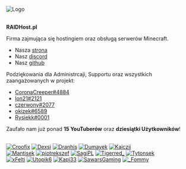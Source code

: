 ![Logo](https://i.imgur.com/p1ewTOi.png)
<br><br>

**RAIDHost.pl**

Firma zajmująca się hostingiem oraz obsługą serwerów Minecraft.

* Nasza <a href="https://www.raidhost.pl">strona</a>
* Nasz <a href="https://discord.com/invite/mZXtcJeHtB">discord</a>
* Nasz <a href="https://github.com/Raidhost">github</a>

Podziękowania dla Administrcaji, Supportu oraz wszystkich zaangażowanych w projekt:

- <a href="https://discordapp.com/users/717337516830752788">CoronaCreeper#4884</a>
- <a href="https://discordapp.com/users/452581229649461258">lon21#2121</a>
- <a href="https://discordapp.com/users/442046464290586654">czerwony#2077</a>
- <a href="https://discordapp.com/users/806084758139305994">okizek#6589</a>
- <a href="https://discordapp.com/users/542324799989612564">Rysiekk#0001</a>

Zaufało nam już ponad **15 YouTuberów** oraz **dziesiątki Użytkowników**! <br><br>

<a href="https://www.youtube.com/c/Croofixik">![Croofix](https://mc-heads.net/head/6a98363337624fc093c0c4c803658dd2/80)</a> 
<a href="https://www.youtube.com/c/Dexsi66">![Dexsi](https://mc-heads.net/head/b808446c-01d3-49f8-8cfd-eba2f5cbd83b/80)</a> 
<a href="https://www.youtube.com/c/Dranhis">![Dranhis](https://mc-heads.net/head/e2df0f8a4316489d93ff077a4a61c727/80)</a> 
<a href="https://www.youtube.com/c/DumayMinecraft">![Dumayek](https://mc-heads.net/head/442f58b444694cb9b7750e3c273dd380/80)</a> 
<a href="https://www.youtube.com/c/Kaiczii">![Kaiczii](https://mc-heads.net/head/7b539d0f61634990974fcbf858d111de/80)</a> <br>
<a href="https://www.youtube.com/channel/UCoq0Plur571iv5v4zwJeWcA">![Mantisek](https://mc-heads.net/head/07625de610094f8ab131c8c4a0d33912/80)</a>
<a href="https://www.youtube.com/c/piter1337">![piotrekszef](https://mc-heads.net/head/eca115ef97b144488c114714565dacdb/80)</a> 
<a href="https://www.youtube.com/channel/UCK6uPvKHtTDgjxFpAF1RsdQ">![SagiPL](https://mc-heads.net/head/f20f68412cb147ce9bc867671f42dda2/80)</a> 
<a href="https://www.youtube.com/c/Tigerred">![Tigerred_](https://mc-heads.net/head/7e76ae9309ee454cb7d6c2bc9c4f3306/80)</a> 
<a href="https://www.youtube.com/c/Tytons">![Tytonsek](https://mc-heads.net/head/6d74b00095a04292a09f7c24a57ae416/80)</a> <br>
<a href="https://www.youtube.com/c/xFelt">![xFelti](https://mc-heads.net/head/b9b2d61fb64444c9b653e5fdf60075c2/80)</a> 
<a href="https://www.youtube.com/c/Utopik6/featured">![Utopik6](https://mc-heads.net/head/67a624e0df0549f2bc862448697acf37/80)</a> 
<a href="https://www.youtube.com/@Kapi33">![Kapi33](https://mc-heads.net/head/1046372da43849f9a13425af7f91d55d/80)</a> 
<a href="https://www.youtube.com/channel/UCAURrb-ieWiZrvr7lF-vgIQ">![SawarsGaming](https://mc-heads.net/head/3efd5858790849f49857b7097646533d/80)</a> 
<a href="https://www.youtube.com/channel/UCaYMircgBIsci2OppdTDoOQ">![_Fommy](https://mc-heads.net/head/1ec1a983d6e94e40a7d518b5bcce0f26/80)</a> 
